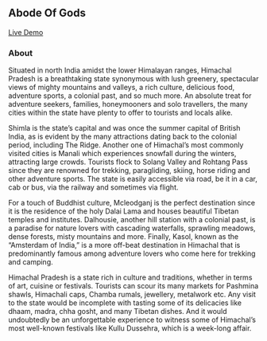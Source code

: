 ## Abode Of Gods
[Live Demo](https://adishisood.github.io/Himachal_Tourism/)
### About
Situated in north India amidst the lower Himalayan ranges, Himachal Pradesh is a breathtaking state synonymous with lush greenery, spectacular views of mighty mountains and valleys, a rich culture, delicious food, adventure sports, a colonial past, and so much more. An absolute treat for adventure seekers, families, honeymooners and solo travellers, the many cities within the state have plenty to offer to tourists and locals alike.

Shimla is the state’s capital and was once the summer capital of British India, as is evident by the many attractions dating back to the colonial period, including The Ridge. Another one of Himachal’s most commonly visited cities is Manali which experiences snowfall during the winters, attracting large crowds. Tourists flock to Solang Valley and Rohtang Pass since they are renowned for trekking, paragliding, skiing, horse riding and other adventure sports. The state is easily accessible via road, be it in a car, cab or bus, via the railway and sometimes via flight.

For a touch of Buddhist culture, Mcleodganj is the perfect destination since it is the residence of the holy Dalai Lama and houses beautiful Tibetan temples and institutes. Dalhousie, another hill station with a colonial past, is a paradise for nature lovers with cascading waterfalls, sprawling meadows, dense forests, misty mountains and more. Finally, Kasol, known as the “Amsterdam of India,” is a more off-beat destination in Himachal that is predominantly famous among adventure lovers who come here for trekking and camping.

Himachal Pradesh is a state rich in culture and traditions, whether in terms of art, cuisine or festivals. Tourists can scour its many markets for Pashmina shawls, Himachali caps, Chamba rumals, jewellery, metalwork etc. Any visit to the state would be incomplete with tasting some of its delicacies like dhaam, madra, chha gosht, and many Tibetan dishes. And it would undoubtedly be an unforgettable experience to witness some of Himachal’s most well-known festivals like Kullu Dussehra, which is a week-long affair.
